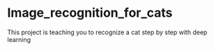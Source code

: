 # Image_recognition_for_cats
This project is teaching you to recognize a cat step by step with deep learning
